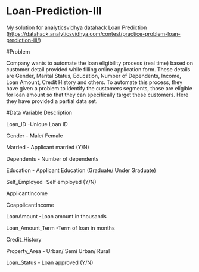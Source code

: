 # Loan-Prediction-III
My solution for analyticsvidhya datahack Loan Prediction (https://datahack.analyticsvidhya.com/contest/practice-problem-loan-prediction-iii/)

#Problem

Company wants to automate the loan eligibility process (real time) based on customer detail provided while filling online application form. These details are Gender, Marital Status, Education, Number of Dependents, Income, Loan Amount, Credit History and others. To automate this process, they have given a problem to identify the customers segments, those are eligible for loan amount so that they can specifically target these customers. Here they have provided a partial data set.

#Data Variable Description

Loan_ID  -Unique Loan ID

Gender  - Male/ Female

Married - Applicant married (Y/N)

Dependents -  Number of dependents

Education  - Applicant Education (Graduate/ Under Graduate)

Self_Employed  -Self employed (Y/N)

ApplicantIncome

CoapplicantIncome

LoanAmount   -Loan amount in thousands

Loan_Amount_Term  -Term of loan in months

Credit_History

Property_Area  - Urban/ Semi Urban/ Rural

Loan_Status  -   Loan approved (Y/N)
